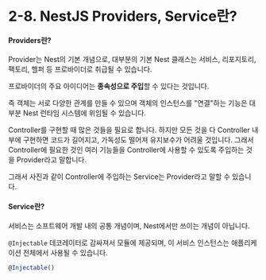 # 2-8. NestJS Providers, Service란?

#### Providers란?

Provider는 Nest의 기본 개념으로, 대부분의 기본 Nest 클래스는 서비스, 리포지토리, 팩토리, 헬퍼 등 프로바이더로 취급될 수 있습니다.

프로바이더의 주요 아이디어는 **종속성으로 주입**할 수 있다는 것입니다.

즉 객체는 서로 다양한 관계를 만들 수 있으며 객체의 인스턴스를 "연결"하는 기능은 대부분 Nest 런타임 시스템에 위임될 수 있습니다.



Controller를 구현할 때 많은 것들을 필요로 합니다. 하지만 모든 것을 다 Controller 내부에 구현하면 코드가 길어지고, 가독성도 떨어져 유지보수가 어려울 것입니다. 그래서 Controller에 필요한 것인 여러 기능들을 Controller에 사용할 수 있도록 주입하는 것을 Provider라고 말합니다.

그래서 사진과 같이 Controller에 주입하는 Service는 Provider라고 말할 수 있습니다.



#### Service란?

서비스는 소프트웨어 개발 내의 공통 개념이며, Nest에서만 쓰이는 개념이 아닙니다.

`@Injectable` 데코레이터로 감싸져서 모듈에 제공되며, 이 서비스 인스턴스는 애플리케이션 전체에서 사용될 수 있습니다.

```typescript
@Injectable()

```
